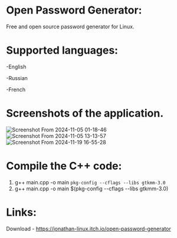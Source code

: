 # Open Password Generator:
Free and open source password generator for Linux.

# Supported languages: 

-English

-Russian

-French

# Screenshots of the application.
![Screenshot From 2024-11-05 01-18-46](https://github.com/user-attachments/assets/fd362cd4-85d0-4625-b69e-73c3925bca2d)
![Screenshot From 2024-11-05 13-13-57](https://github.com/user-attachments/assets/bc81efba-7c7f-4e8c-ab51-9f9b5ed86da9)
![Screenshot From 2024-11-19 16-55-28](https://github.com/user-attachments/assets/fc6ecfa7-b2b9-4d9d-bbc8-f444920a9955)

# Compile the C++ code:
1) g++ main.cpp -o main `pkg-config --cflags --libs gtkmm-3.0`
2) g++ main.cpp -o main $(pkg-config --cflags --libs gtkmm-3.0)

# Links:
Download - https://jonathan-linux.itch.io/open-password-generator
